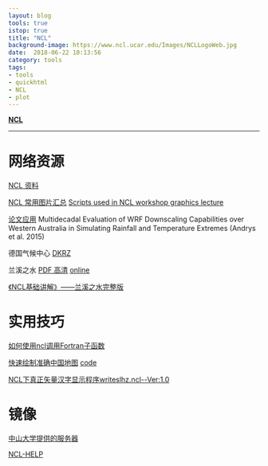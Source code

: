 ```yaml
---
layout: blog
tools: true
istop: true
title: "NCL"
background-image: https://www.ncl.ucar.edu/Images/NCLLogoWeb.jpg
date:  2018-06-22 10:13:56
category: tools
tags:
- tools
- quickhtml
- NCL
- plot
---
```



**[NCL](https://www.ncl.ucar.edu)**

----

# 网络资源

<a href="http://bbs.06climate.com/forum.php?mod=viewthread&tid=19795&ctid=5" title="资料不能再齐全了，NCL初学者的福音啊">NCL 资料</a>

<a href="http://bbs.06climate.com/forum.php?mod=viewthread&tid=30023&ctid=5" title="NCL常用图汇总，没有画不出来的图">NCL 常用图片汇总</a>  [Scripts used in NCL workshop graphics lecture](http://www.ncl.ucar.edu/Training/Workshops/Scripts/)

<a href="http://murdoch-atmos.wikidot.com/papers" title="Climate Dynamics上2015年某篇文章的全部NCL脚本">论文应用</a>
Multidecadal Evaluation of WRF Downscaling Capabilities over Western Australia in Simulating Rainfall and Temperature Extremes (Andrys et al. 2015)

德国气候中心 <a href="https://www.dkrz.de/up/services/analysis/vis/sw/ncl/ncl-examples" title="dkrz">DKRZ</a>  

兰溪之水 <a href="http://bbs.06climate.com/forum.php?mod=viewthread&page=1&tid=47957" title="pdf">PDF 高清</a> [online](https://github.com/xigrug/xigrug.github.io/blob/master/book/NCL基础讲解（兰溪之水）-PDF高清大图版.pdf) 

[《NCL基础讲解》——兰溪之水完整版](http://bbs.06climate.com/forum.php?mod=viewthread&tid=41362&ctid=1)

# 实用技巧

[如何使用ncl调用Fortran子函数](http://bbs.06climate.com/forum.php?mod=viewthread&tid=25184&ctid=13)

[快速绘制准确中国地图](http://bbs.06climate.com/forum.php?mod=viewthread&tid=45252&extra=&page=1) [code](https://coding.net/u/huangynj/p/NCL-Chinamap/git) 

[NCL下真正矢量汉字显示程序writeslhz.ncl--Ver:1.0](http://bbs.06climate.com/forum.php?mod=viewthread&tid=59212&extra=page%3D1)

# 镜像

[中山大学提供的服务器](http://met.sysu.edu.cn/GloCli/Team/ncl-mirror)

[NCL-HELP](https://github.com/tfoterye/NCL_help)
